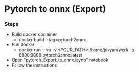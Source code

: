 # Pytorch to onnx (Export)

### Steps

* Build docker container
   * docker build --tag=pytorch2onnx .
* Run docker
  * docker run --rm -v <YOUR_PATH>:/home/jovyan/work -p 8888:8888 pytorch2onnx:latest
* Open "pytorch_Export_to_onnx.ipynb" notebook
* Follow the instructions